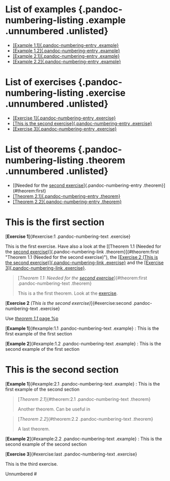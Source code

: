 List of examples {.pandoc-numbering-listing .example .unnumbered .unlisted}
================

-   [[Example 1.1]{.pandoc-numbering-entry .example}](#example:1.1)
-   [[Example 1.2]{.pandoc-numbering-entry .example}](#example:1.2)
-   [[Example 2.1]{.pandoc-numbering-entry .example}](#example:2.1)
-   [[Example 2.2]{.pandoc-numbering-entry .example}](#example:2.2)

List of exercises {.pandoc-numbering-listing .exercise .unnumbered .unlisted}
=================

-   [[Exercise 1]{.pandoc-numbering-entry .exercise}](#exercise:1)
-   [[This is the second exercise]{.pandoc-numbering-entry
    .exercise}](#exercise:second)
-   [[Exercise 3]{.pandoc-numbering-entry .exercise}](#exercise:last)

List of theorems {.pandoc-numbering-listing .theorem .unnumbered .unlisted}
================

-   [[Needed for the [second
    exercise](#exercise:second)]{.pandoc-numbering-entry
    .theorem}](#theorem:first)
-   [[Theorem 2.1]{.pandoc-numbering-entry .theorem}](#theorem:2.1)
-   [[Theorem 2.2]{.pandoc-numbering-entry .theorem}](#theorem:2.2)

This is the first section
=========================

[**Exercise 1**]{#exercise:1 .pandoc-numbering-text .exercise}

This is the first exercise. Have also a look at the [[Theorem 1.1
(Needed for the [second
exercise](#exercise:second))]{.pandoc-numbering-link
.theorem}](#theorem:first "Theorem 1.1 (Needed for the second exercise)"),
the [[Exercise 2 (This is the second exercise)]{.pandoc-numbering-link
.exercise}](#exercise:second "Exercise 2 (This is the second exercise)")
and the [[Exercise 3]{.pandoc-numbering-link
.exercise}](#exercise:last "Exercise 3").

> [*Theorem 1.1: Needed for the [second
> exercise](#exercise:second)*]{#theorem:first .pandoc-numbering-text
> .theorem}
>
> This is a the first theorem. Look at the
> [exercise](#exercise:second "Go to the exercise 2").

[**Exercise 2** *(This is the second exercise)*]{#exercise:second
.pandoc-numbering-text .exercise}

Use [*theorem 1.1* page %p](#theorem:first)

[**Example 1**]{#example:1.1 .pandoc-numbering-text .example}
:   This is the first example of the first section

[**Example 2**]{#example:1.2 .pandoc-numbering-text .example}
:   This is the second example of the first section

This is the second section
==========================

[**Example 1**]{#example:2.1 .pandoc-numbering-text .example}
:   This is the first example of the second section

> [*Theorem 2.1*]{#theorem:2.1 .pandoc-numbering-text .theorem}
>
> Another theorem. Can be useful in [](#exercise:1)

> [*Theorem 2.2*]{#theorem:2.2 .pandoc-numbering-text .theorem}
>
> A last theorem.

[**Example 2**]{#example:2.2 .pandoc-numbering-text .example}
:   This is the second example of the second section

[**Exercise 3**]{#exercise:last .pandoc-numbering-text .exercise}

This is the third exercise.

Unnumbered \#

